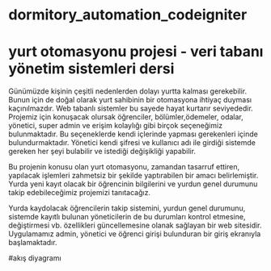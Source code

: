 # dormitory_automation_codeigniter
# yurt otomasyonu projesi - veri tabanı yönetim sistemleri dersi
Günümüzde kişinin çeşitli nedenlerden dolayı yurtta kalması gerekebilir. Bunun için de doğal olarak yurt sahibinin bir otomasyona ihtiyaç duyması kaçınılmazdır. Web tabanlı sistemler bu sayede hayat kurtarır seviyededir. Projemiz için konuşacak olursak öğrenciler, bölümler,ödemeler, odalar, yönetici, super admin ve erişim kolaylığı gibi birçok seçeneğimiz bulunmaktadır. Bu seçeneklerde kendi içlerinde yapması gerekenleri içinde bulundurmaktadır. Yönetici kendi şifresi ve kullanıcı adı ile girdiği sistemde gereken her şeyi bulabilir ve istediği değişikliği yapabilir.

Bu projenin konusu olan yurt otomasyonu, zamandan tasarruf ettiren, yapılacak işlemleri zahmetsiz bir şekilde yaptırabilen bir amacı belirlemiştir. Yurda yeni kayıt olacak bir öğrencinin bilgilerini ve yurdun genel durumunu takip edebileceğimiz projemizi tanıtacağız.

Yurda kaydolacak öğrencilerin takip sistemini, yurdun genel durumunu, sistemde kayıtlı bulunan yöneticilerin de bu durumları kontrol etmesine, değiştirmesi vb. özellikleri güncellemesine olanak sağlayan bir web sitesidir. Uygulamamız admin, yönetici ve öğrenci girişi bulunduran bir giriş ekranıyla başlamaktadır.

#akış diyagramı


